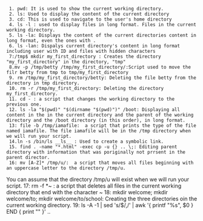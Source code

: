      1. pwd: It is used to show the current working directory.
     2. ls: Used to display the content of the current directory
     3. cd: This is used to navigate to the user's home directory
     4. ls -l : used to display files in long format. Files in the current working directory.
     5. ls -la: Displays the content of the current directories content in long format, even the ones with .
     6. ls -lan: Dispalys current directory's content in long format including user with ID and files with hidden characters
     7:/tmp$ mkdir my_first_directory : Creates the directory "my_first_directory" in the directory, "tmp" 
     8.mv -p /tmp/betty /tmp/my_first_directory/:Script used to move the filr betty from tmp to tmp/my_first_directory
     9. rm /tmp/my_first_directory/betty: Deleting the file betty from the directory in tmp directory.
     10. rm -r /tmp/my_first_directory: Deleting the directory my_first_directory.
     11. cd - : a script that changes the working directory to the previous one.
     12. ls -la "$(pwd)" "$(dirname "$(pwd)")" /boot: Displaying all content in the in the current directory and the parent of the working directory and the /boot directory (in this order), in long format.
     13: file -b /tmp/iamafile:  a script that prints the type of the file named iamafile. The file iamafile will be in the /tmp directory when we will run your script.
     14.ln -s /bin/ls __ls__ : Used to create a symbolic link.
     15. find . -name "*.html" -exec cp -u {} .. \;: Editing parent directory with information that was poriginally not prrsent in the parent director.
     16: mv [A-Z]* /tmp/u/:  a script that moves all files beginning with an uppercase letter to the directory /tmp/u.

You can assume that the directory /tmp/u will exist when we will run your script. 
     17: rm -f *~ : a script that deletes all files in the current working directory that end with the character ~
      18: mkdir welcome; mkdir welcome/to; mkdir welcome/to/school: Creating the three directories oin the current working directory.
      19: ls -A -1 | sed 's/$/,/' | awk '{ printf "%s", $0 } END { print "" }' ..
      
